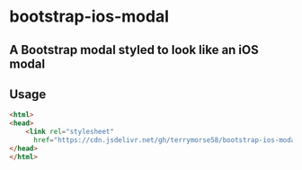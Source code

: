 # bootstrap-ios-modal

A Bootstrap modal styled to look like an iOS modal
---
## Usage
```html
<html>
<head>
    <link rel="stylesheet"
      href="https://cdn.jsdelivr.net/gh/terrymorse58/bootstrap-ios-modal/ios-modal.css">
</head>
</html>
```
